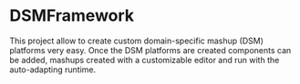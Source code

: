DSMFramework
============

This project allow to create custom domain-specific mashup (DSM) platforms very easy. Once the DSM platforms are created components can be added, mashups created with a customizable editor and run with the auto-adapting runtime.
